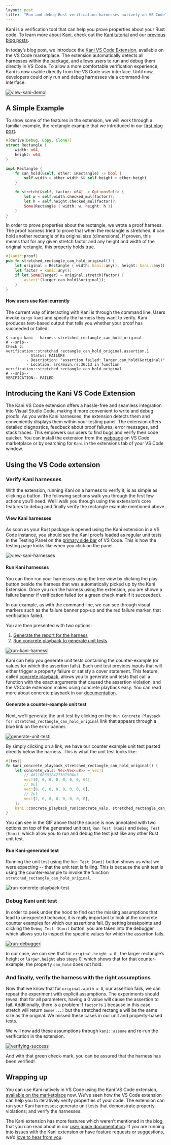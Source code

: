 ```yaml
---
layout: post
title:  "Run and debug Rust verification harnesses natively on VS Code"
---
```


Kani is a verification tool that can help you prove properties about your Rust code.
To learn more about Kani, check out the [Kani tutorial](https://model-checking.github.io/kani/kani-tutorial.html) and our [previous blog posts](https://model-checking.github.io/kani-verifier-blog/).

In today’s blog post, we introduce the [Kani VS Code Extension](https://marketplace.visualstudio.com/items?itemName=model-checking.kani-vscode-extension), available on the VS Code marketplace.
The extension automatically detects all harnesses within the package, and allows users to run and debug them directly in VS Code.
To allow a more comfortable verification experience, Kani is now usable directly from the VS Code user interface.
Until now, developers could only run and debug harnesses via a command-line interface.

<img src="{{site.baseurl | prepend: site.url}}/assets/images/vs-code-images/kani-demo.gif" style="box-shadow: 0 2px 4px rgba(0, 0, 0, 0.5);" alt="view-kani-demo" />

## A Simple Example

To show some of the features in the extension, we will work through a familiar example, the rectangle example that we introduced in our [first blog post](https://model-checking.github.io/kani-verifier-blog/2022/05/04/announcing-the-kani-rust-verifier-project.html).

```rust
#[derive(Debug, Copy, Clone)]
struct Rectangle {
    width: u64,
    height: u64,
}

impl Rectangle {
    fn can_hold(&self, other: &Rectangle) -> bool {
        self.width > other.width && self.height > other.height
    }

    fn stretch(&self, factor: u64) -> Option<Self> {
        let w = self.width.checked_mul(factor)?;
        let h = self.height.checked_mul(factor)?;
        Some(Rectangle { width: w, height: h })
    }
}
```

In order to prove properties about the rectangle, we wrote a proof harness.
The proof harness tried to prove that when the rectangle is stretched, it can hold another rectangle of its original size (dimensions).
If proven, this means that for any given stretch factor and any height and width of the original rectangle, this property holds true.

```rust
#[kani::proof]
pub fn stretched_rectangle_can_hold_original() {
    let original = Rectangle { width: kani::any(), height: kani::any() };
    let factor = kani::any();
    if let Some(larger) = original.stretch(factor) {
        assert!(larger.can_hold(&original));
    }
}
```

#### How users use Kani currently

The current way of interacting with Kani is through the command line.
Users invoke `cargo kani` and specify the harness they want to verify.
Kani produces text-based output that tells you whether your proof has succeeded or failed.

```
$ cargo kani --harness stretched_rectangle_can_hold_original
# --snip--
Check 2: verification::stretched_rectangle_can_hold_original.assertion.1
         - Status: FAILURE
         - Description: "assertion failed: larger.can_hold(&original)"
         - Location: src/main.rs:36:13 in function verification::stretched_rectangle_can_hold_original
# --snip--
VERIFICATION:- FAILED
```

## Introducing the Kani VS Code Extension

The Kani VS Code extension offers a hassle-free and seamless integration into Visual Studio Code, making it more convenient to write and debug proofs.
As you write Kani harnesses, the extension detects them and conveniently displays them within your testing panel.
The extension offers detailed diagnostics, feedback about proof failures, error messages, and stack traces.
This empowers our users to find bugs and verify their code quicker.
You can install the extension from the [webpage](https://marketplace.visualstudio.com/items?itemName=model-checking.kani-vscode-extension) on VS Code marketplace or by searching for `Kani` in the extensions tab of your VS Code window.

## Using the VS Code extension

### Verify Kani harnesses

With the extension, running Kani on a harness to verify it, is as simple as clicking a button.
The following sections walk you through the first few actions you’ll need.
We’ll walk you through using the extension’s core features to debug and finally verify the rectangle example mentioned above.

#### View Kani harnesses

As soon as your Rust package is opened using the Kani extension in a VS Code instance, you should see the Kani proofs loaded as regular unit tests in the Testing Panel on the [primary side bar](https://code.visualstudio.com/api/ux-guidelines/sidebars#primary-sidebar) of VS Code.
This is how the testing page looks like when you click on the panel.

<img src="{{site.baseurl | prepend: site.url}}/assets/images/vs-code-images/view-kani-harnesses.png" alt="view-kani-harnesses" />

#### Run Kani harnesses

You can then run your harnesses using the tree view by clicking the play button beside the harness that was automatically picked up by the Kani Extension.
Once you run the harness using the extension, you are shown a failure banner if verification failed (or a green check mark if it succeeded).

In our example, as with the command line, we can see through visual markers such as the failure banner pop-up and the red failure marker, that verification failed.

You are then presented with two options:

1. [Generate the report for the harness](https://github.com/model-checking/kani-vscode-extension/blob/main/docs/user-guide.md#view-trace-report)
2. [Run concrete playback to generate unit tests](https://github.com/model-checking/kani-vscode-extension/blob/main/docs/user-guide.md#use-concrete-playback-to-debug-a-kani-harness).

<img src="{{site.baseurl | prepend: site.url}}/assets/images/vs-code-images/run-kani-harness.gif" style="box-shadow: 0 2px 4px rgba(0, 0, 0, 0.5);" alt="run-kani-harness" />

Kani can help you generate unit tests containing the counter-example (or values for which the assertion fails).
Each unit test provides inputs that will either trigger a property failure or satisfy a cover statement.
This feature, called [concrete playback](https://model-checking.github.io/kani-verifier-blog/2022/09/22/internship-projects-2022-concrete-playback.html), allows you to generate unit tests that call a function with the exact arguments that caused the assertion violation, and the VSCode extension makes using concrete playback easy.
You can read more about concrete playback in our [documentation](https://model-checking.github.io/kani/debugging-verification-failures.html).

#### Generate a counter-example unit test

Next, we’ll generate the unit test by clicking on the `Run Concrete Playback for stretched_rectangle_can_hold_original` link that appears through a blue link on the error banner.

<img src="{{site.baseurl | prepend: site.url}}/assets/images/vs-code-images/generate-counter-example.gif" style="box-shadow: 0 2px 4px rgba(0, 0, 0, 0.5);" alt="generate-unit-test" />

By simply clicking on a link, we have our counter example unit test pasted directly below the harness.
This is what the unit test looks like:

```rust
#[test]
fn kani_concrete_playback_stretched_rectangle_can_hold_original() {
    let concrete_vals: Vec<Vec<u8>> = vec![
        // 4611686018427387904ul
        vec![0, 0, 0, 0, 0, 0, 0, 64],
        // 0ul
        vec![0, 0, 0, 0, 0, 0, 0, 0],
        // 2ul
        vec![2, 0, 0, 0, 0, 0, 0, 0],
    ];
    kani::concrete_playback_run(concrete_vals, stretched_rectangle_can_hold_original);
}
```

You can see in the GIF above that the source is now annotated with two options on top of the generated unit test, `Run Test (Kani)` and `Debug Test (Kani)`, which allow you to run and debug the test just like any other Rust unit test.

#### Run Kani-generated test

Running the unit test using the `Run Test (Kani)` button shows us what we were expecting -- that the unit test is failing.
This is because the unit test is using the counter-example to invoke the function `stretched_rectangle_can_hold_original`.

<img src="{{site.baseurl | prepend: site.url}}/assets/images/vs-code-images/run-concrete-playback-test.png" alt="run-concrete-playback-test" />

### Debug Kani unit test

In order to peek under the hood to find out the missing assumptions that lead to unexpected behavior, it is really important to look at the concrete counter examples for which our assertions fail.
By setting breakpoints and clicking the `Debug Test (Kani)` button, you are taken into the debugger which allows you to inspect the specific values for which the assertion fails.

<img src="{{site.baseurl | prepend: site.url}}/assets/images/vs-code-images/run-debugger.gif" style="box-shadow: 0 2px 4px rgba(0, 0, 0, 0.5);" alt="run-debugger" />

In our case, we can see that for `original.height = 0` , the larger rectangle’s height or `larger.height` also stays 0, which shows that for that counter-example, the property `can_hold` does not hold.

### And finally, verify the harness with the right assumptions

Now that we know that for `original.width = 0`, our assertion fails, we can repeat the experiment with explicit assumptions.
The experiments should reveal that for all parameters, having a 0 value will cause the assertion to fail.
Additionally, there is a problem if `factor` is `1` because in this case stretch will return `Some(...)` but the stretched rectangle will be the same size as the original.
We missed these cases in our unit and property-based tests.

We will now add these assumptions through `kani::assume` and re-run the verification in the extension.

<img src="{{site.baseurl | prepend: site.url}}/assets/images/vs-code-images/verifying-success.gif" style="box-shadow: 0 2px 4px rgba(0, 0, 0, 0.5);" alt="verifying-success" />

And with that green check-mark, you can be assured that the harness has been verified!


## Wrapping up

You can use Kani natively in VS Code using the Kani VS Code extension, [available on the marketplace](https://marketplace.visualstudio.com/items?itemName=model-checking.kani-vscode-extension) now.
We've seen how the VS Code extension can help you to iteratively verify properties of your code.
The extension can run your Kani harnesses; generate unit tests that demonstrate property violations; and verify the harnesses.

The Kani extension has more features which weren’t mentioned in the blog, that you can read about in our [user guide documentation](https://github.com/model-checking/kani-vscode-extension/blob/main/docs/user-guide.md).
If you are running into issues with the Kani extension or have feature requests or suggestions, we’d [love to hear from you](https://github.com/model-checking/kani-vscode-extension/issues).

